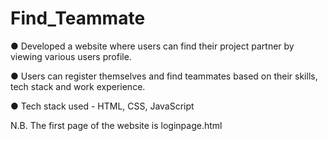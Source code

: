 # Find_Teammate

● Developed a website where users can find their project partner by viewing various users profile.

●  Users can register themselves and find teammates based on their skills, tech stack and  work experience.

● Tech stack used -  HTML, CSS, JavaScript

 

N.B. The first page of the website is loginpage.html
